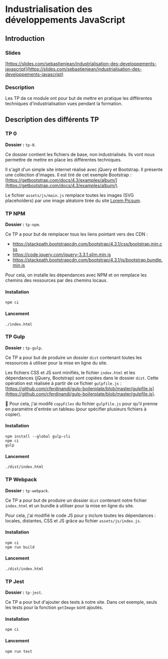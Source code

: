 # Industrialisation des développements JavaScript

## Introduction

### Slides

[https://slides.com/sebastienjean/industrialisation-des-developpements-javascript](https://slides.com/sebastienjean/industrialisation-des-developpements-javascript)

### Description

Les TP de ce module ont pour but de mettre en pratique les différentes techniques d'industrialisation vues pendant la formation.

## Description des différents TP

### TP 0

**Dossier :** `tp-0`.

Ce dossier contient les fichiers de base, non industrialisés. Ils vont nous permettre de mettre en place les différentes techniques.

Il s'agit d'un simple site internet réalisé avec jQuery et Bootstrap. Il présente une collection d'images. Il est tiré de cet exemple Bootstrap : [https://getbootstrap.com/docs/4.3/examples/album/](https://getbootstrap.com/docs/4.3/examples/album/).

Le fichier `assets/js/main.js` remplace toutes les images (SVG placeholders) par une image aléatoire tirée du site [Lorem Picsum](https://picsum.photos/).

### TP NPM

**Dossier :** `tp-npm`.

Ce TP a pour but de remplacer tous les liens pointant vers des CDN :

 - https://stackpath.bootstrapcdn.com/bootstrap/4.3.1/css/bootstrap.min.css
 - https://code.jquery.com/jquery-3.3.1.slim.min.js
 - https://stackpath.bootstrapcdn.com/bootstrap/4.3.1/js/bootstrap.bundle.min.js

Pour cela, on installe les dépendances avec NPM et on remplace les chemins des ressources par des chemins locaux.

#### Installation

```
npm ci
```

#### Lancement

```
./index.html
```

### TP Gulp

**Dossier :** `tp-gulp`.

Ce TP a pour but de produire un dossier `dist` contenant toutes les ressources à utiliser pour la mise en ligne du site.

Les fichiers CSS et JS sont minifiés, le fichier `index.html` et les dépendances (jQuery, Bootstrap) sont copiées dans le dossier `dist`. Cette opération est réalisée à partir de ce fichier `gulpfile.js` : [https://github.com/cferdinandi/gulp-boilerplate/blob/master/gulpfile.js](https://github.com/cferdinandi/gulp-boilerplate/blob/master/gulpfile.js).

🚨 Pour cela, j'ai modifé `copyFiles` du fichier `gulpfile.js` pour qu'il prenne en paramètre d'entrée un tableau (pour spécifier plusieurs fichiers à copier).

#### Installation

```
npm install --global gulp-cli
npm ci
gulp
```

#### Lancement

```
./dist/index.html
```

### TP Webpack

**Dossier :** `tp-webpack`.

Ce TP a pour but de produire un dossier `dist` contenant notre fichier `index.html` et un bundle à utiliser pour la mise en ligne du site.

Pour cela, j'ai modifié le code JS pour y inclure toutes les dépendances : locales, distantes, CSS et JS grâce au fichier `assets/js/index.js`.

#### Installation

```
npm ci
npm run build
```

#### Lancement

```
./dist/index.html
```

### TP Jest

**Dossier :** `tp-jest`.

Ce TP a pour but d'ajouter des tests à notre site. Dans cet exemple, seuls les tests pour la fonction `getImage` sont ajoutés.

#### Installation

```
npm ci
```

#### Lancement

```
npm run test
```
